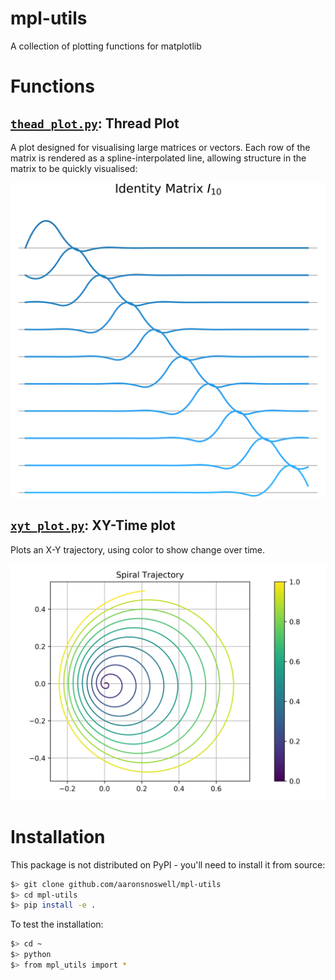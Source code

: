 # mpl-utils

A collection of plotting functions for matplotlib

# Functions

## [`thead_plot.py`](mpl_utils/thread_plot.py): Thread Plot

A plot designed for visualising large matrices or vectors.
Each row of the matrix is rendered as a spline-interpolated line, allowing 
structure in the matrix to be quickly visualised:

![Thread plot example](figures/thread_plot.png)

## [`xyt_plot.py`](mpl_utils/xyt_plot.py): XY-Time plot

Plots an X-Y trajectory, using color to show change over time.

![XYT plot example](figures/xyt_plot.png)

# Installation

This package is not distributed on PyPI - you'll need to install it from source:

```bash
$> git clone github.com/aaronsnoswell/mpl-utils
$> cd mpl-utils
$> pip install -e .
```

To test the installation:

```bash
$> cd ~
$> python
$> from mpl_utils import *
```
